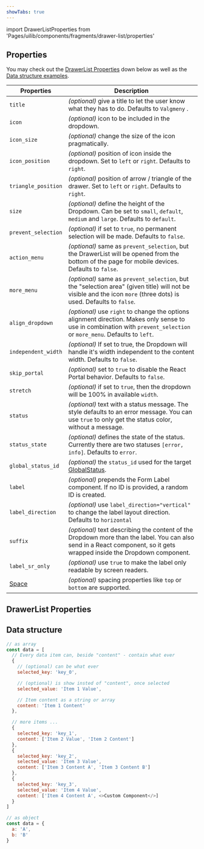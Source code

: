 ```yaml
---
showTabs: true
---
```


import DrawerListProperties from 'Pages/uilib/components/fragments/drawer-list/properties'

## Properties

You may check out the [DrawerList Properties](#drawerlist-properties) down below as well as the [Data structure examples](#data-structure).

| Properties                                  | Description                                                                                                                                                             |
| ------------------------------------------- | ----------------------------------------------------------------------------------------------------------------------------------------------------------------------- |
| `title`                                     | _(optional)_ give a title to let the user know what they has to do. Defaults to `Valgmeny` .                                                                            |
| `icon`                                      | _(optional)_ icon to be included in the dropdown.                                                                                                                       |
| `icon_size`                                 | _(optional)_ change the size of the icon pragmatically.                                                                                                                 |
| `icon_position`                             | _(optional)_ position of icon inside the dropdown. Set to `left` or `right`. Defaults to `right`.                                                                       |
| `triangle_position`                         | _(optional)_ position of arrow / triangle of the drawer. Set to `left` or `right`. Defaults to `right`.                                                                 |
| `size`                                      | _(optional)_ define the height of the Dropdown. Can be set to `small`, `default`, `medium` and `large`. Defaults to `default`.                                          |
| `prevent_selection`                         | _(optional)_ if set to `true`, no permanent selection will be made. Defaults to `false`.                                                                                |
| `action_menu`                               | _(optional)_ same as `prevent_selection`, but the DrawerList will be opened from the bottom of the page for mobile devices. Defaults to `false`.                        |
| `more_menu`                                 | _(optional)_ same as `prevent_selection`, but the "selection area" (given title) will not be visible and the icon `more` (three dots) is used. Defaults to `false`.     |
| `align_dropdown`                            | _(optional)_ use `right` to change the options alignment direction. Makes only sense to use in combination with `prevent_selection` or `more_menu`. Defaults to `left`. |
| `independent_width`                         | _(optional)_ If set to true, the Dropdown will handle it's width independent to the content width. Defaults to `false`.                                                 |
| `skip_portal`                               | _(optional)_ set to `true` to disable the React Portal behavior. Defaults to `false`.                                                                                   |
| `stretch`                                   | _(optional)_ if set to `true`, then the dropdown will be 100% in available `width`.                                                                                     |
| `status`                                    | _(optional)_ text with a status message. The style defaults to an error message. You can use `true` to only get the status color, without a message.                    |
| `status_state`                              | _(optional)_ defines the state of the status. Currently there are two statuses `[error, info]`. Defaults to `error`.                                                    |
| `global_status_id`                          | _(optional)_ the `status_id` used for the target [GlobalStatus](/uilib/components/global-status).                                                                       |
| `label`                                     | _(optional)_ prepends the Form Label component. If no ID is provided, a random ID is created.                                                                           |
| `label_direction`                           | _(optional)_ use `label_direction="vertical"` to change the label layout direction. Defaults to `horizontal`                                                            |
| `suffix`                                    | _(optional)_ text describing the content of the Dropdown more than the label. You can also send in a React component, so it gets wrapped inside the Dropdown component. |
| `label_sr_only`                             | _(optional)_ use `true` to make the label only readable by screen readers.                                                                                              |
| [Space](/uilib/components/space/properties) | _(optional)_ spacing properties like `top` or `bottom` are supported.                                                                                                   |

## DrawerList Properties

<DrawerListProperties />

## Data structure

```js
// as array
const data = [
  // Every data item can, beside "content" - contain what ever
  {
    // (optional) can be what ever
    selected_key: 'key_0',

    // (optional) is show insted of "content", once selected
    selected_value: 'Item 1 Value',

    // Item content as a string or array
    content: 'Item 1 Content'
  },

  // more items ...
  {
    selected_key: 'key_1',
    content: ['Item 2 Value', 'Item 2 Content']
  },
  {
    selected_key: 'key_2',
    selected_value: 'Item 3 Value',
    content: ['Item 3 Content A', 'Item 3 Content B']
  },
  {
    selected_key: 'key_3',
    selected_value: 'Item 4 Value',
    content: ['Item 4 Content A', <>Custom Component</>]
  }
]

// as object
const data = {
  a: 'A',
  b: 'B'
}
```
